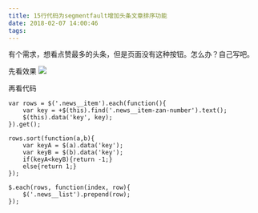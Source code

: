 ```yaml
---
title: 15行代码为segmentfault增加头条文章排序功能
date: 2018-02-07 14:00:46
tags:
---
```


有个需求，想看点赞最多的头条，但是页面没有这种按钮。怎么办？自己写吧。

先看效果
![](https://wdd-images.oss-cn-shanghai.aliyuncs.com/20180207140139_xwjt2M_Screenshot.jpeg)

再看代码
```
var rows = $('.news__item').each(function(){
    var key = +$(this).find('.news__item-zan-number').text();
    $(this).data('key', key);
}).get();

rows.sort(function(a,b){
    var keyA = $(a).data('key');
    var keyB = $(b).data('key');
    if(keyA<keyB){return -1;}
    else{return 1;}
});

$.each(rows, function(index, row){
    $('.news__list').prepend(row);
});
```

  [1]: /img/bVJevF